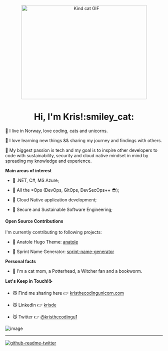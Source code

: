 <p align="center">
  <img alt="Kind cat GIF" src="https://user-images.githubusercontent.com/47773700/183284083-2c706e68-bfd1-417e-8268-2d7da23db514.gif" width="400" height="300" />
</p>

<h1 align="center">Hi, I'm Kris!:smiley_cat:</h1>

:tiger: I live in Norway, love coding, cats and unicorns.

:whale2: I love learning new things && sharing my journey and findings with others.

:octopus: My biggest passion is tech and my goal is to inspire other developers to code with sustainability, security and cloud native mindset in mind by spreading my knowledge and experience.


**Main areas of interest**
  
  * :paw_prints: .NET, C#, MS Azure;
  
  * :paw_prints: All the \*Ops (DevOps, GitOps, DevSecOps++ :sunglasses:);

  * :paw_prints: Cloud Native application development;
  
  * :paw_prints: Secure and Sustainable Software Engineering;


#### Open Source Contributions

I'm currently contributing to following projects:

* :seedling: Anatole Hugo Theme: [anatole](https://github.com/lxndrblz/anatole)

* :seedling: Sprint Name Generator: [sprint-name-generator](https://github.com/flostadler/sprint-name-generator)


**Personal facts**

* :dizzy: I'm a cat mom, a Potterhead, a Witcher fan and a bookworm.


**Let's Keep in Touch!:coffee:**

  * :smirk_cat: Find me sharing here :point_right: [kristhecodingunicorn.com](https://kristhecodingunicorn.com)

  * :smirk_cat: LinkedIn :point_right: [krisde](https://www.linkedin.com/in/krisde/)

  * :smirk_cat: Twitter :point_right: [@kristhecodingu1](https://twitter.com/kristhecodingu1)


![image](https://user-images.githubusercontent.com/47773700/162704606-23df2596-532c-42c8-8fea-5795eb821fd8.png)

---

[![github-readme-twitter](https://github-readme-twitter.gazf.vercel.app/api?id=kristhecodingu1&layout=wide&show_border=on)](https://twitter.com/kristhecodingu1)
